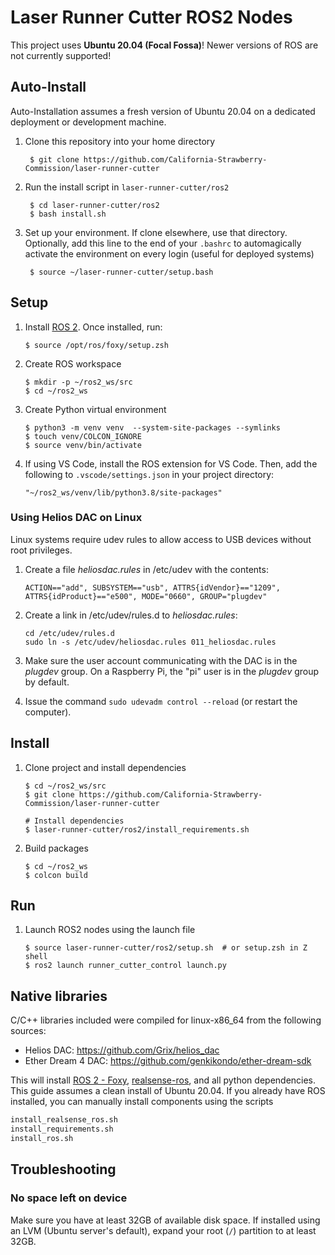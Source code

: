 # Laser Runner Cutter ROS2 Nodes
This project uses **Ubuntu 20.04 (Focal Fossa)**! Newer versions of ROS are not currently supported!

## Auto-Install 
Auto-Installation assumes a fresh version of Ubuntu 20.04 on a dedicated deployment or development machine. 

1. Clone this repository into your home directory
        
        $ git clone https://github.com/California-Strawberry-Commission/laser-runner-cutter

2. Run the install script in `laser-runner-cutter/ros2`
        
        $ cd laser-runner-cutter/ros2
        $ bash install.sh

3. Set up your environment. If clone elsewhere, use that directory. Optionally, add this line to the end of your `.bashrc` to automagically activate the environment on every login (useful for deployed systems)

        $ source ~/laser-runner-cutter/setup.bash


## Setup
1.  Install [ROS 2](https://docs.ros.org/en/foxy/Installation/Ubuntu-Install-Debians.html). Once installed, run:

        $ source /opt/ros/foxy/setup.zsh

1.  Create ROS workspace

        $ mkdir -p ~/ros2_ws/src
        $ cd ~/ros2_ws

1.  Create Python virtual environment

        $ python3 -m venv venv  --system-site-packages --symlinks
        $ touch venv/COLCON_IGNORE
        $ source venv/bin/activate

1.  If using VS Code, install the ROS extension for VS Code. Then, add the following to `.vscode/settings.json` in your project directory:

        "~/ros2_ws/venv/lib/python3.8/site-packages"

### Using Helios DAC on Linux

Linux systems require udev rules to allow access to USB devices without root privileges.

1.  Create a file _heliosdac.rules_ in /etc/udev with the contents:

        ACTION=="add", SUBSYSTEM=="usb", ATTRS{idVendor}=="1209", ATTRS{idProduct}=="e500", MODE="0660", GROUP="plugdev"

1.  Create a link in /etc/udev/rules.d to _heliosdac.rules_:

        cd /etc/udev/rules.d
        sudo ln -s /etc/udev/heliosdac.rules 011_heliosdac.rules

1.  Make sure the user account communicating with the DAC is in the _plugdev_ group. On a Raspberry Pi, the "pi" user is in the _plugdev_ group by default.

1.  Issue the command `sudo udevadm control --reload` (or restart the computer).

## Install

1.  Clone project and install dependencies

        $ cd ~/ros2_ws/src
        $ git clone https://github.com/California-Strawberry-Commission/laser-runner-cutter

        # Install dependencies
        $ laser-runner-cutter/ros2/install_requirements.sh

1.  Build packages

        $ cd ~/ros2_ws
        $ colcon build

## Run

1.  Launch ROS2 nodes using the launch file

        $ source laser-runner-cutter/ros2/setup.sh  # or setup.zsh in Z shell
        $ ros2 launch runner_cutter_control launch.py

## Native libraries

C/C++ libraries included were compiled for linux-x86_64 from the following sources:

- Helios DAC: https://github.com/Grix/helios_dac
- Ether Dream 4 DAC: https://github.com/genkikondo/ether-dream-sdk


This will install [ROS 2 - Foxy](https://docs.ros.org/en/foxy/index.html), [realsense-ros](https://github.com/IntelRealSense/realsense-ros), and all python dependencies. This guide assumes a clean install of Ubuntu 20.04. If you already have ROS installed, you can manually install components using the scripts
```sh
install_realsense_ros.sh
install_requirements.sh
install_ros.sh
```

## Troubleshooting
### No space left on device
Make sure you have at least 32GB of available disk space. If installed using an LVM (Ubuntu server's default), expand your root (`/`) partition to at least 32GB.